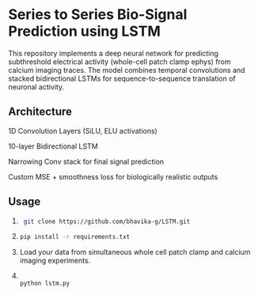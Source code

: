 # Series to Series Bio-Signal Prediction using LSTM 

This repository implements a deep neural network for predicting subthreshold electrical activity (whole-cell patch clamp ephys) from calcium imaging traces. The model combines temporal convolutions and stacked bidirectional LSTMs for sequence-to-sequence translation of neuronal activity. 

## Architecture 
1D Convolution Layers (SiLU, ELU activations)

10-layer Bidirectional LSTM

Narrowing Conv stack for final signal prediction

Custom MSE + smoothness loss for biologically realistic outputs

## Usage 

1. ``` bash
    git clone https://github.com/bhavika-g/LSTM.git
   ```
2. ``` bash
   pip install -r requirements.txt

   ```
3. Load your data from simultaneous whole cell patch clamp and calcium imaging experiments.

4. ``` bash

   python lstm.py

   ```
